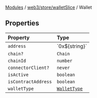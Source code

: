 [Modules](../../../../README.md) / [web3/store/walletSlice](../README.md) / Wallet

## Properties

| Property | Type |
| :------ | :------ |
| `address` | \`0x$\{string\}\` |
| `chain?` | `Chain` |
| `chainId` | `number` |
| `connectorClient?` | `never` |
| `isActive` | `boolean` |
| `isContractAddress` | `boolean` |
| `walletType` | [`WalletType`](../../../connectors/enumerations/WalletType.md) |
